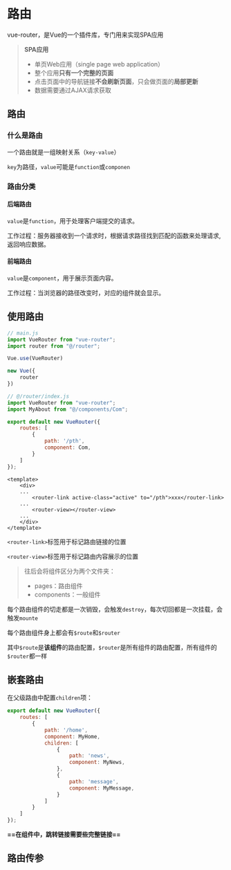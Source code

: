 # 路由

vue-router，是Vue的一个插件库，专门用来实现SPA应用

>   **SPA应用**
>
>   -   单页Web应用（single page web application）
>   -   整个应用**只有一个完整的页面**
>   -   点击页面中的导航链接**不会刷新页面**，只会做页面的**局部更新**
>   -   数据需要通过AJAX请求获取

## 路由

### 什么是路由

一个路由就是一组映射关系（`key-value`）

`key`为路径，`value`可能是`function`或`componen`

### 路由分类

#### 后端路由

 `value`是`function`，用于处理客户端提交的请求。

工作过程：服务器接收到一个请求时，根据请求路径找到匹配的函数来处理请求, 返回响应数据。

#### 前端路由

`value`是`component`，用于展示页面内容。

工作过程：当浏览器的路径改变时，对应的组件就会显示。

## 使用路由

```javascript
// main.js
import VueRouter from "vue-router";
import router from "@/router";

Vue.use(VueRouter)

new Vue({
    router
})
```

```javascript
// @/router/index.js
import VueRouter from "vue-router";
import MyAbout from "@/components/Com";

export default new VueRouter({
    routes: [
        {
            path: '/pth',
            component: Com,
        }
    ]
});
```

```vue
<template>
    <div>
    ...
        <router-link active-class="active" to="/pth">xxx</router-link>
    ...
        <router-view></router-view>
    ...
    </div>
</template>
```

`<router-link>`标签用于标记路由链接的位置

`<router-view>`标签用于标记路由内容展示的位置

>   往后会将组件区分为两个文件夹：
>
>   -   pages：路由组件
>   -   components：一般组件

每个路由组件的切走都是一次销毁，会触发`destroy`，每次切回都是一次挂载，会触发`mounte`

每个路由组件身上都会有`$route`和`$router`

其中`$route`是**该组件**的路由配置，`$router`是所有组件的路由配置，所有组件的`$router`都一样

## 嵌套路由

在父级路由中配置`children`项：

```javascript
export default new VueRouter({
    routes: [
        {
            path: '/home',
            component: MyHome,
            children: [
                {
                    path: 'news',
                    component: MyNews,
                },
                {
                    path: 'message',
                    component: MyMessage,
                }
            ]
        }
    ]
});
```

**==在组件中，跳转链接需要些完整链接==**

## 路由传参
